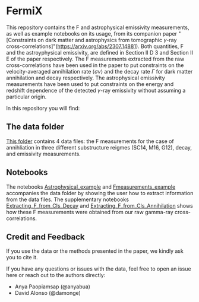 # FermiX

This repository contains the F and astrophysical emissivity measurements, as well as example notebooks on its usage, from its companion paper "[Constraints on dark matter and astrophysics from tomographic $\gamma$-ray cross-correlations]"(https://arxiv.org/abs/2307.14881). Both quantities, F and the astroyphysical emissivity, are defined in Section II D 3 and Section II E of the paper respectively. The F measurements extracted from the raw cross-correlations have been used in the paper to put constraints on the velocity-averaged annihilation rate  $\langle \sigma v \rangle$ and the decay rate $\Gamma$ for dark matter annihilation and decay respectively. The astrophysical emissivity measurements have been used to put constraints on the energy and redshift dependence of the detected $\gamma$-ray emissivity without assuming a particular origin.

In this repository you will find: 

## The data folder
[This folder](data) contains 4 data files: the F measurements for the case of annihliation in three different substructure reigmes (SC14, M16, G12), decay, and emissivity measurements.


## Notebooks
The notebooks [Astrophysical_example](/Astrophysical_example.ipynb) and [Fmeasurements_example](/Fmeasurements_example.ipynb) accompanies the data folder by showing the user how to extract information from the data files. The supplementary notebooks [Extracting_F_from_Cls_Decay](/Extracting_F_from_Cls_Decay.ipynb) and [Extracting_F_from_Cls_Annihilation](/Extracting_F_from_Cls_Annihilation.ipynb) shows how these F measurements were obtained from our raw gamma-ray cross-correlations.

## Credit and Feedback 
If you use the data or the methods presented in the paper, we kindly ask you to cite it. 


If you have any questions or issues with the data, feel free to open an issue here or reach out to the authors directly: 
  * Anya Paopiamsap (@anyabua)
  * David Alonso (@damonge)
